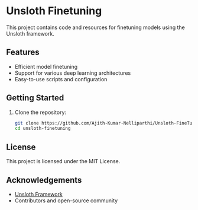 # Unsloth Finetuning

This project contains code and resources for finetuning models using the Unsloth framework.

## Features

- Efficient model finetuning
- Support for various deep learning architectures
- Easy-to-use scripts and configuration

## Getting Started

1. Clone the repository:
    ```bash
    git clone https://github.com/Ajith-Kumar-Nelliparthi/Unsloth-FineTuning.git
    cd unsloth-finetuning
    ```

## License

This project is licensed under the MIT License.

## Acknowledgements

- [Unsloth Framework](https://github.com/unslothai/unsloth)
- Contributors and open-source community
